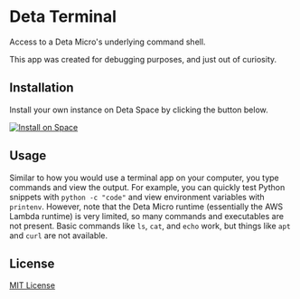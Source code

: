 # Deta Terminal

Access to a Deta Micro's underlying command shell.

This app was created for debugging purposes, and just out of curiosity.

## Installation

Install your own instance on Deta Space by clicking the button below.

[![Install on Space](https://deta.space/buttons/dark.svg)](https://deta.space/discovery/@lemonpi/terminal)

## Usage

Similar to how you would use a terminal app on your computer, you type commands and view the output.
For example, you can quickly test Python snippets with `python -c "code"` and view environment variables with `printenv`.
However, note that the Deta Micro runtime (essentially the AWS Lambda runtime) is very limited, so many commands and executables are not present.
Basic commands like `ls`, `cat`, and `echo` work, but things like `apt` and `curl` are not available.

## License

[MIT License](license.txt)
